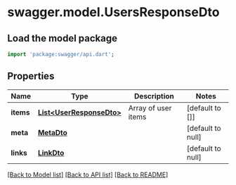 # swagger.model.UsersResponseDto

## Load the model package
```dart
import 'package:swagger/api.dart';
```

## Properties
Name | Type | Description | Notes
------------ | ------------- | ------------- | -------------
**items** | [**List&lt;UserResponseDto&gt;**](UserResponseDto.md) | Array of user items | [default to []]
**meta** | [**MetaDto**](MetaDto.md) |  | [default to null]
**links** | [**LinkDto**](LinkDto.md) |  | [default to null]

[[Back to Model list]](../README.md#documentation-for-models) [[Back to API list]](../README.md#documentation-for-api-endpoints) [[Back to README]](../README.md)

